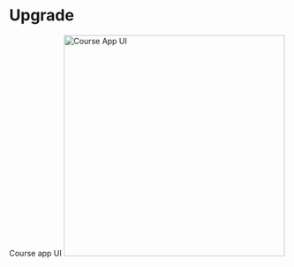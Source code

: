 # Upgrade
Course app UI
<img src="https://github.com/wanderfeys/Advanced/blob/master/21-02-06-15-26-14.gif" alt="Course App UI" title="Course App UI" width="400" 
/>
